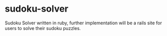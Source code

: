 # sudoku-solver
Sudoku Solver written in ruby, further implementation will be a rails site for users to solve their sudoku puzzles.
